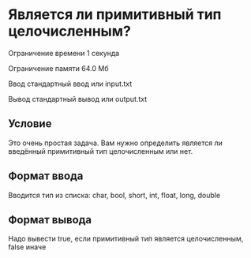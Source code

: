# Является ли примитивный тип целочисленным?
Ограничение времени	1 секунда

Ограничение памяти	64.0 Мб

Ввод	стандартный ввод или input.txt

Вывод	стандартный вывод или output.txt

## Условие
Это очень простая задача. Вам нужно определить является ли введённый примитивный тип целочисленным или нет.

## Формат ввода
Вводится тип из списка: char, bool, short, int, float, long, double

## Формат вывода
Надо вывести true, если примитивный тип является целочисленным, false иначе

